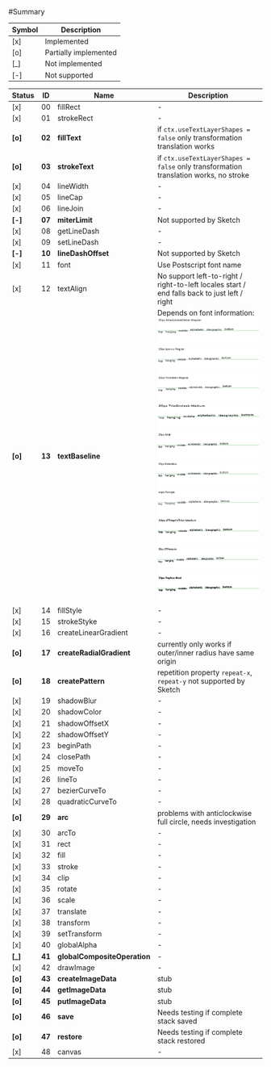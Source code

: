 #Summary

| Symbol | Description |
|--------|-------------|
| [x] | Implemented
| [o] | Partially implemented |
| [_] | Not implemented |
| [-] | Not supported |

| Status  | ID     | Name | Description |
|---------|--------|------|-------------|
| [x]     | 00     | fillRect | - |
| [x]     | 01     | strokeRect | - |
| **[o]** | **02** | **fillText** | if `ctx.useTextLayerShapes = false` only transformation translation works
| **[o]** | **03** | **strokeText** | if `ctx.useTextLayerShapes = false` only transformation translation works, no stroke |
| [x]     | 04     | lineWidth | - |
| [x]     | 05     | lineCap | - |
| [x]     | 06     | lineJoin | - |
| **[-]** | **07** | **miterLimit** | Not supported by Sketch |
| [x]     | 08     | getLineDash | - |
| [x]     | 09     | setLineDash | - |
| **[-]** | **10** | **lineDashOffset** | Not supported by Sketch |
| [x]     | 11     | font | Use Postscript font name |
| [x]     | 12     | textAlign | No support left-to-right / right-to-left locales start / end falls back to just left / right |
| **[o]** | **13** | **textBaseline** | Depends on font information: ![](./summary-assets/13-textBaseline-sample-00.png) ![](./summary-assets/13-textBaseline-sample-01.png) ![](./summary-assets/13-textBaseline-sample-02.png) ![](./summary-assets/13-textBaseline-sample-03.png) ![](./summary-assets/13-textBaseline-sample-04.png) ![](./summary-assets/13-textBaseline-sample-05.png) ![](./summary-assets/13-textBaseline-sample-06.png) ![](./summary-assets/13-textBaseline-sample-07.png) ![](./summary-assets/13-textBaseline-sample-08.png) ![](./summary-assets/13-textBaseline-sample-09.png)
| [x]     | 14     | fillStyle | - |
| [x]     | 15     | strokeStyke | - |
| [x]     | 16     | createLinearGradient | - |
| **[o]** | **17** | **createRadialGradient** | currently only works if outer/inner radius have same origin |
| **[o]** | **18** | **createPattern** | repetition property `repeat-x`, `repeat-y` not supported by Sketch  |
| [x]     | 19     | shadowBlur | - |
| [x]     | 20     | shadowColor | - |
| [x]     | 21     | shadowOffsetX | - |
| [x]     | 22     | shadowOffsetY | - |
| [x]     | 23     | beginPath | - |
| [x]     | 24     | closePath | - |
| [x]     | 25     | moveTo | - |
| [x]     | 26     | lineTo | - |
| [x]     | 27     | bezierCurveTo | - |
| [x]     | 28     | quadraticCurveTo | - |
| **[o]** | **29** | **arc** | problems with anticlockwise full circle, needs investigation |
| [x]     | 30     | arcTo | - |
| [x]     | 31     | rect | - |
| [x]     | 32     | fill | - |
| [x]     | 33     | stroke | - |
| [x]     | 34     | clip | - |
| [x]     | 35     | rotate | - |
| [x]     | 36     | scale | - |
| [x]     | 37     | translate | - |
| [x]     | 38     | transform | - |
| [x]     | 39     | setTransform | - |
| [x]     | 40     | globalAlpha | - |
| **[_]** | **41** | **globalCompositeOperation** | - |
| [x]     | 42     | drawImage | - |
| **[o]** | **43** | **createImageData** | stub |
| **[o]** | **44** | **getImageData** | stub |
| **[o]** | **45** | **putImageData** | stub |
| **[o]** | **46** | **save** | Needs testing if complete stack saved |
| **[o]** | **47** | **restore** | Needs testing if complete stack restored  |
| [x]     | 48     | canvas | - |

